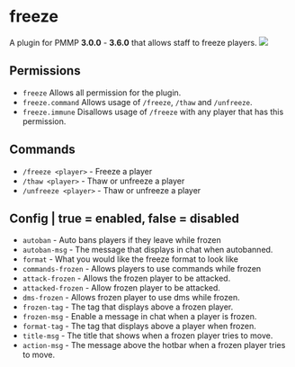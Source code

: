 # freeze
A plugin for PMMP **3.0.0** - **3.6.0** that allows staff to freeze players.  [![](https://poggit.pmmp.io/shield.api/freeze)](https://poggit.pmmp.io/p/freeze)

## Permissions
 - `freeze` Allows all permission for the plugin.
 - `freeze.command` Allows usage of `/freeze`, `/thaw` and `/unfreeze`.
 - `freeze.immune` Disallows usage of `/freeze` with any player that has this permission.
 
## Commands
 - `/freeze <player>` - Freeze a player
 - `/thaw <player>` - Thaw or unfreeze a player
 - `/unfreeze <player>` - Thaw or unfreeze a player

## Config | true = enabled, false = disabled
 - `autoban` - Auto bans players if they leave while frozen 
 - `autoban-msg` - The message that displays in chat when autobanned.
 - `format` - What you would like the freeze format to look like
 - `commands-frozen` - Allows players to use commands while frozen
 - `attack-frozen` - Allows the frozen player to be attacked.
 - `attacked-frozen` - Allow frozen player to be attacked.
 - `dms-frozen` - Allows frozen player to use dms while frozen.
 - `frozen-tag` - The tag that displays above a frozen player.
 - `frozen-msg` - Enable a message in chat when a player is frozen.
 - `format-tag` - The tag that displays above a player when frozen.
 - `title-msg` - The title that shows when a frozen player tries to move.
 - `action-msg` - The message above the hotbar when a frozen player tries to move.